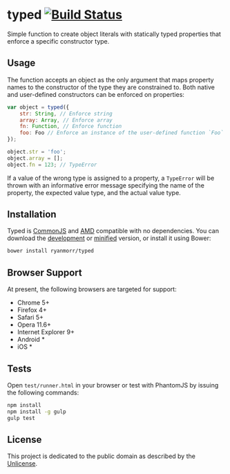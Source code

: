 # typed [![Build Status](https://travis-ci.org/ryanmorr/typed.svg)](https://travis-ci.org/ryanmorr/typed)

Simple function to create object literals with statically typed properties that enforce a specific constructor type.

## Usage

The function accepts an object as the only argument that maps property names to the constructor of the type they are constrained to. Both native and user-defined constructors can be enforced on properties:

```javascript
var object = typed({
    str: String, // Enforce string
    array: Array, // Enforce array
    fn: Function, // Enforce function
    foo: Foo // Enforce an instance of the user-defined function `Foo`
});

object.str = 'foo';
object.array = [];
object.fn = 123; // TypeError
```
If a value of the wrong type is assigned to a property, a `TypeError` will be thrown with an informative error message specifying the name of the property, the expected value type, and the actual value type.

## Installation

Typed is [CommonJS](http://www.commonjs.org/) and [AMD](https://github.com/amdjs/amdjs-api/wiki/AMD) compatible with no dependencies. You can download the [development](http://github.com/ryanmorr/typed/raw/master/dist/typed.js) or [minified](http://github.com/ryanmorr/typed/raw/master/dist/typed.min.js) version, or install it using Bower:

``` sh
bower install ryanmorr/typed
```

## Browser Support

At present, the following browsers are targeted for support:

* Chrome 5+
* Firefox 4+
* Safari 5+
* Opera 11.6+
* Internet Explorer 9+
* Android *
* iOS *

## Tests

Open `test/runner.html` in your browser or test with PhantomJS by issuing the following commands:

``` sh
npm install
npm install -g gulp
gulp test
```

## License

This project is dedicated to the public domain as described by the [Unlicense](http://unlicense.org/).